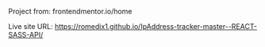 Project from: frontendmentor.io/home

Live site URL: https://romedix1.github.io/IpAddress-tracker-master--REACT-SASS-API/
